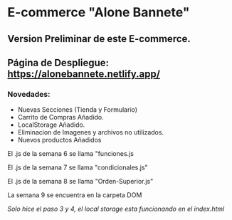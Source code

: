 # E-commerce "Alone Bannete"

## Version Preliminar de este E-commerce.

## Página de Despliegue: https://alonebannete.netlify.app/

### **Novedades:**

* Nuevas Secciones (Tienda y Formulario)
* Carrito de Compras Añadido.
* LocalStorage Añadido.
* Eliminacion de Imagenes y archivos no utilizados.
* Nuevos productos Añadidos

El .js de la semana 6 se llama "funciones.js

El .js de la semana 7 se llama "condicionales.js"

El .js de la semana 8 se llama "Orden-Superior.js"

La semana 9 se encuentra en la carpeta DOM

 *Solo hice el paso 3 y 4, el local storage esta funcionando en el index.html* 